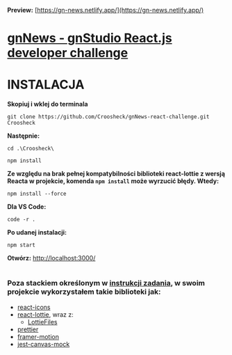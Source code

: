 **Preview:** [https://gn-news.netlify.app/](https://gn-news.netlify.app/)
# [gnNews - gnStudio React.js developer challenge](https://github.com/gn-studio-pl/gnNews)

# INSTALACJA

**Skopiuj i wklej do terminala**
```
git clone https://github.com/Croosheck/gnNews-react-challenge.git Croosheck
```

**Następnie:**
```
cd .\Croosheck\
```

```
npm install
```

**Ze względu na brak pełnej kompatybilności biblioteki react-lottie z wersją Reacta w projekcie, komenda `npm install` może wyrzucić błędy. Wtedy:**
```
npm install --force
```

**Dla VS Code:**
```
code -r .
```

**Po udanej instalacji:**
```
npm start
```
**Otwórz:** [http://localhost:3000/](http://localhost:3000/)
#

### Poza stackiem określonym w [instrukcji zadania](https://github.com/gn-studio-pl/gnNews#uwagi), w swoim projekcie wykorzystałem takie biblioteki jak:
- [react-icons](https://react-icons.github.io/react-icons/)
- [react-lottie](https://www.npmjs.com/package/react-lottie), wraz z:
  - [LottieFiles](https://lottiefiles.com/)
- [prettier](https://www.npmjs.com/package/prettier)
- [framer-motion](https://www.npmjs.com/package/framer-motion)
- [jest-canvas-mock](https://www.npmjs.com/package/jest-canvas-mock)
#
